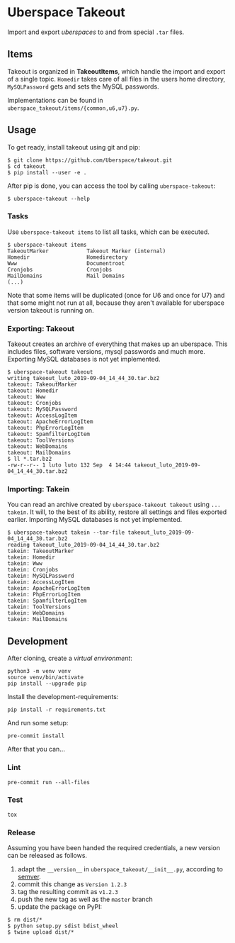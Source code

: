 # Uberspace Takeout

Import and export _uberspaces_ to and from special `.tar` files.

## Items

Takeout is organized in **TakeoutItems**, which handle the import and export of
a single topic. `Homedir` takes care of all files in the users home directory,
`MySQLPassword` gets and sets the MySQL passwords.

Implementations can be found in `uberspace_takeout/items/{common,u6,u7}.py`.

## Usage

To get ready, install takeout using git and pip:

```console
$ git clone https://github.com/Uberspace/takeout.git
$ cd takeout
$ pip install --user -e .
```

After pip is done, you can access the tool by calling `uberspace-takeout`:

```console
$ uberspace-takeout --help
```

### Tasks

Use `uberspace-takeout items` to list all tasks, which can be executed.

```console
$ uberspace-takeout items
TakeoutMarker            Takeout Marker (internal)
Homedir                  Homedirectory
Www                      Documentroot
Cronjobs                 Cronjobs
MailDomains              Mail Domains
(...)
```

Note that some items will be duplicated (once for U6 and once for U7) and that
some might not run at all, because they aren't available for uberspace version
takeout is running on.

### Exporting: Takeout

Takeout creates an archive of everything that makes up an uberspace. This
includes files, software versions, mysql passwords and much more. Exporting
MySQL databases is not yet implemented.

```console
$ uberspace-takeout takeout
writing takeout_luto_2019-09-04_14_44_30.tar.bz2
takeout: TakeoutMarker
takeout: Homedir
takeout: Www
takeout: Cronjobs
takeout: MySQLPassword
takeout: AccessLogItem
takeout: ApacheErrorLogItem
takeout: PhpErrorLogItem
takeout: SpamfilterLogItem
takeout: ToolVersions
takeout: WebDomains
takeout: MailDomains
$ ll *.tar.bz2
-rw-r--r-- 1 luto luto 132 Sep  4 14:44 takeout_luto_2019-09-04_14_44_30.tar.bz2
```

### Importing: Takein

You can read an archive created by `uberspace-takeout takeout` using
`... takein`. It will, to the best of its ability, restore all settings and
files exported earlier. Importing MySQL databases is not yet implemented.

```console
$ uberspace-takeout takein --tar-file takeout_luto_2019-09-04_14_44_30.tar.bz2
reading takeout_luto_2019-09-04_14_44_30.tar.bz2
takein: TakeoutMarker
takein: Homedir
takein: Www
takein: Cronjobs
takein: MySQLPassword
takein: AccessLogItem
takein: ApacheErrorLogItem
takein: PhpErrorLogItem
takein: SpamfilterLogItem
takein: ToolVersions
takein: WebDomains
takein: MailDomains
```

## Development

After cloning, create a _virtual environment_:

```console
python3 -m venv venv
source venv/bin/activate
pip install --upgrade pip
```

Install the development-requirements:

```
pip install -r requirements.txt
```

And run some setup:

```
pre-commit install
```

After that you can…

### Lint

```console
pre-commit run --all-files
```

### Test

```console
tox
```

### Release

Assuming you have been handed the required credentials, a new version
can be released as follows.

1. adapt the `__version__` in `uberspace_takeout/__init__.py`, according to [semver][].
2. commit this change as `Version 1.2.3`
3. tag the resulting commit as `v1.2.3`
4. push the new tag as well as the `master` branch
5. update the package on PyPI:

```console
$ rm dist/*
$ python setup.py sdist bdist_wheel
$ twine upload dist/*
```

[semver]: https://semver.org/
